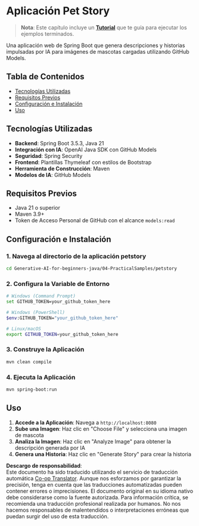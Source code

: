 <!--
CO_OP_TRANSLATOR_METADATA:
{
  "original_hash": "69dffd84127360d3f9446b89de471abe",
  "translation_date": "2025-07-21T16:52:12+00:00",
  "source_file": "04-PracticalSamples/petstory/README.md",
  "language_code": "es"
}
-->
# Aplicación Pet Story

>**Nota**: Este capítulo incluye un [**Tutorial**](./TUTORIAL.md) que te guía para ejecutar los ejemplos terminados.

Una aplicación web de Spring Boot que genera descripciones y historias impulsadas por IA para imágenes de mascotas cargadas utilizando GitHub Models.

## Tabla de Contenidos

- [Tecnologías Utilizadas](../../../../04-PracticalSamples/petstory)
- [Requisitos Previos](../../../../04-PracticalSamples/petstory)
- [Configuración e Instalación](../../../../04-PracticalSamples/petstory)
- [Uso](../../../../04-PracticalSamples/petstory)

## Tecnologías Utilizadas

- **Backend**: Spring Boot 3.5.3, Java 21
- **Integración con IA**: OpenAI Java SDK con GitHub Models
- **Seguridad**: Spring Security
- **Frontend**: Plantillas Thymeleaf con estilos de Bootstrap
- **Herramienta de Construcción**: Maven
- **Modelos de IA**: GitHub Models

## Requisitos Previos

- Java 21 o superior
- Maven 3.9+
- Token de Acceso Personal de GitHub con el alcance `models:read`

## Configuración e Instalación

### 1. Navega al directorio de la aplicación petstory
```bash
cd Generative-AI-for-beginners-java/04-PracticalSamples/petstory
```

### 2. Configura la Variable de Entorno
   ```bash
   # Windows (Command Prompt)
   set GITHUB_TOKEN=your_github_token_here
   
   # Windows (PowerShell)
   $env:GITHUB_TOKEN="your_github_token_here"
   
   # Linux/macOS
   export GITHUB_TOKEN=your_github_token_here
   ```

### 3. Construye la Aplicación
```bash
mvn clean compile
```

### 4. Ejecuta la Aplicación
```bash
mvn spring-boot:run
```

## Uso

1. **Accede a la Aplicación**: Navega a `http://localhost:8080`
2. **Sube una Imagen**: Haz clic en "Choose File" y selecciona una imagen de mascota
3. **Analiza la Imagen**: Haz clic en "Analyze Image" para obtener la descripción generada por IA
4. **Genera una Historia**: Haz clic en "Generate Story" para crear la historia

**Descargo de responsabilidad**:  
Este documento ha sido traducido utilizando el servicio de traducción automática [Co-op Translator](https://github.com/Azure/co-op-translator). Aunque nos esforzamos por garantizar la precisión, tenga en cuenta que las traducciones automatizadas pueden contener errores o imprecisiones. El documento original en su idioma nativo debe considerarse como la fuente autorizada. Para información crítica, se recomienda una traducción profesional realizada por humanos. No nos hacemos responsables de malentendidos o interpretaciones erróneas que puedan surgir del uso de esta traducción.
